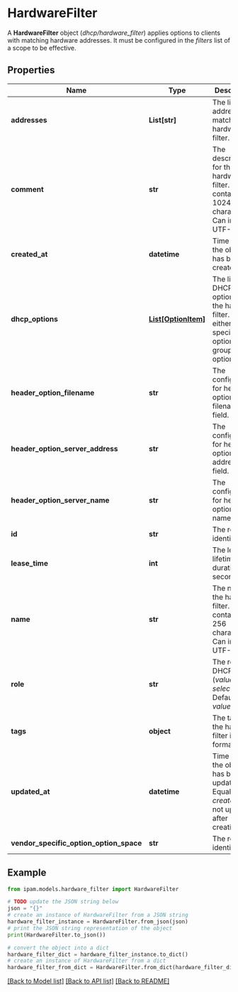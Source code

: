 # HardwareFilter

A __HardwareFilter__ object (_dhcp/hardware_filter_) applies options to clients with matching hardware addresses. It must be configured in the _filters_ list of a scope to be effective.

## Properties

Name | Type | Description | Notes
------------ | ------------- | ------------- | -------------
**addresses** | **List[str]** | The list of addresses to match for the hardware filter. | [optional] 
**comment** | **str** | The description for the hardware filter. May contain 0 to 1024 characters. Can include UTF-8. | [optional] 
**created_at** | **datetime** | Time when the object has been created. | [optional] [readonly] 
**dhcp_options** | [**List[OptionItem]**](OptionItem.md) | The list of DHCP options for the hardware filter. May be either a specific option or a group of options. | [optional] 
**header_option_filename** | **str** | The configuration for header option filename field. | [optional] 
**header_option_server_address** | **str** | The configuration for header option server address field. | [optional] 
**header_option_server_name** | **str** | The configuration for header option server name field. | [optional] 
**id** | **str** | The resource identifier. | [optional] [readonly] 
**lease_time** | **int** | The lease lifetime duration in seconds. | [optional] 
**name** | **str** | The name of the hardware filter. Must contain 1 to 256 characters. Can include UTF-8. | 
**role** | **str** | The role of DHCP filter (_values_ or _selection_).  Defaults to _values_. | [optional] 
**tags** | **object** | The tags for the hardware filter in JSON format. | [optional] 
**updated_at** | **datetime** | Time when the object has been updated. Equals to _created_at_ if not updated after creation. | [optional] [readonly] 
**vendor_specific_option_option_space** | **str** | The resource identifier. | [optional] 

## Example

```python
from ipam.models.hardware_filter import HardwareFilter

# TODO update the JSON string below
json = "{}"
# create an instance of HardwareFilter from a JSON string
hardware_filter_instance = HardwareFilter.from_json(json)
# print the JSON string representation of the object
print(HardwareFilter.to_json())

# convert the object into a dict
hardware_filter_dict = hardware_filter_instance.to_dict()
# create an instance of HardwareFilter from a dict
hardware_filter_from_dict = HardwareFilter.from_dict(hardware_filter_dict)
```
[[Back to Model list]](../README.md#documentation-for-models) [[Back to API list]](../README.md#documentation-for-api-endpoints) [[Back to README]](../README.md)


